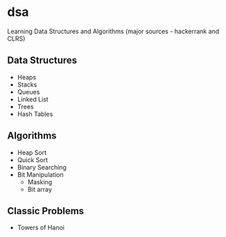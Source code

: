 # dsa
Learning Data Structures and Algorithms (major sources - hackerrank and CLRS)

## Data Structures
- Heaps
- Stacks
- Queues
- Linked List
- Trees
- Hash Tables

## Algorithms
- Heap Sort
- Quick Sort
- Binary Searching
- Bit Manipulation
  - Masking
  - Bit array
  
## Classic Problems
- Towers of Hanoi
